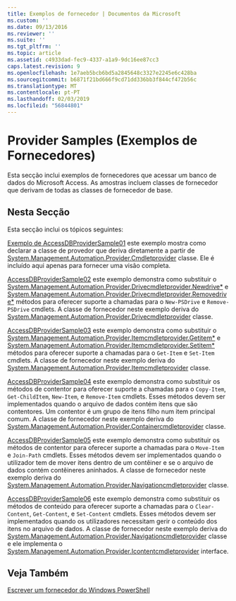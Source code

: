 ```yaml
---
title: Exemplos de fornecedor | Documentos da Microsoft
ms.custom: ''
ms.date: 09/13/2016
ms.reviewer: ''
ms.suite: ''
ms.tgt_pltfrm: ''
ms.topic: article
ms.assetid: c4933dad-fec9-4337-a1a9-9dc16ee87cc3
caps.latest.revision: 9
ms.openlocfilehash: 1e7aeb5bcb6bd5a2845648c3327e2245e6c428ba
ms.sourcegitcommit: b6871f21bd666f9cd71dd336bb3f844cf472b56c
ms.translationtype: MT
ms.contentlocale: pt-PT
ms.lasthandoff: 02/03/2019
ms.locfileid: "56844801"
---
```

# <a name="provider-samples"></a>Provider Samples (Exemplos de Fornecedores)

Esta secção inclui exemplos de fornecedores que acessar um banco de dados do Microsoft Access. As amostras incluem classes de fornecedor que derivam de todas as classes de fornecedor de base.

## <a name="in-this-section"></a>Nesta Secção

Esta secção inclui os tópicos seguintes:

[Exemplo de AccessDBProviderSample01](./accessdbprovidersample01.md) este exemplo mostra como declarar a classe de provedor que deriva diretamente a partir de [System.Management.Automation.Provider.Cmdletprovider](/dotnet/api/System.Management.Automation.Provider.CmdletProvider) classe. Ele é incluído aqui apenas para fornecer uma visão completa.

[AccessDBProviderSample02](./accessdbprovidersample02.md) este exemplo demonstra como substituir o [System.Management.Automation.Provider.Drivecmdletprovider.Newdrive*](/dotnet/api/System.Management.Automation.Provider.DriveCmdletProvider.NewDrive) e [ System.Management.Automation.Provider.Drivecmdletprovider.Removedrive*](/dotnet/api/System.Management.Automation.Provider.DriveCmdletProvider.RemoveDrive) métodos para oferecer suporte a chamadas para o `New-PSDrive` e `Remove-PSDrive` cmdlets. A classe de fornecedor neste exemplo deriva do [System.Management.Automation.Provider.Drivecmdletprovider](/dotnet/api/System.Management.Automation.Provider.DriveCmdletProvider) classe.

[AccessDBProviderSample03](./accessdbprovidersample03.md) este exemplo demonstra como substituir o [System.Management.Automation.Provider.Itemcmdletprovider.Getitem*](/dotnet/api/System.Management.Automation.Provider.ItemCmdletProvider.GetItem) e [ System.Management.Automation.Provider.Itemcmdletprovider.Setitem*](/dotnet/api/System.Management.Automation.Provider.ItemCmdletProvider.SetItem) métodos para oferecer suporte a chamadas para o `Get-Item` e `Set-Item` cmdlets. A classe de fornecedor neste exemplo deriva do [System.Management.Automation.Provider.Itemcmdletprovider](/dotnet/api/System.Management.Automation.Provider.ItemCmdletProvider) classe.

[AccessDBProviderSample04](./accessdbprovidersample04.md) este exemplo demonstra como substituir os métodos de contentor para oferecer suporte a chamadas para o `Copy-Item`, `Get-ChildItem`, `New-Item`, e `Remove-Item` cmdlets. Esses métodos devem ser implementados quando o arquivo de dados contém itens que são contentores. Um contentor é um grupo de itens filho num item principal comum. A classe de fornecedor neste exemplo deriva do [System.Management.Automation.Provider.Containercmdletprovider](/dotnet/api/System.Management.Automation.Provider.ContainerCmdletProvider) classe.

[AccessDBProviderSample05](./accessdbprovidersample05.md) este exemplo demonstra como substituir os métodos de contentor para oferecer suporte a chamadas para o `Move-Item` e `Join-Path` cmdlets. Esses métodos devem ser implementados quando o utilizador tem de mover itens dentro de um contêiner e se o arquivo de dados contém contêineres aninhados. A classe de fornecedor neste exemplo deriva do [System.Management.Automation.Provider.Navigationcmdletprovider](/dotnet/api/System.Management.Automation.Provider.NavigationCmdletProvider) classe.

[AccessDBProviderSample06](./accessdbprovidersample06.md) este exemplo demonstra como substituir os métodos de conteúdo para oferecer suporte a chamadas para o `Clear-Content`, `Get-Content`, e `Set-Content` cmdlets. Esses métodos devem ser implementados quando os utilizadores necessitam gerir o conteúdo dos itens no arquivo de dados. A classe de fornecedor neste exemplo deriva do [System.Management.Automation.Provider.Navigationcmdletprovider](/dotnet/api/System.Management.Automation.Provider.NavigationCmdletProvider) classe e ele implementa o [ System.Management.Automation.Provider.Icontentcmdletprovider](/dotnet/api/System.Management.Automation.Provider.IContentCmdletProvider) interface.

## <a name="see-also"></a>Veja Também

[Escrever um fornecedor do Windows PowerShell](./writing-a-windows-powershell-provider.md)